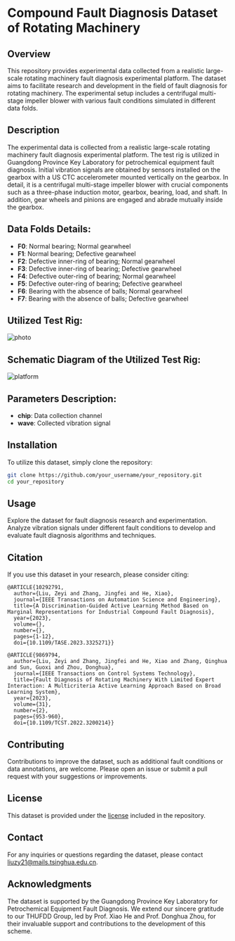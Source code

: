 # Compound Fault Diagnosis Dataset of Rotating Machinery

## Overview

This repository provides experimental data collected from a realistic large-scale rotating machinery fault diagnosis experimental platform. The dataset aims to facilitate research and development in the field of fault diagnosis for rotating machinery. The experimental setup includes a centrifugal multi-stage impeller blower with various fault conditions simulated in different data folds.

## Description

The experimental data is collected from a realistic large-scale rotating machinery fault diagnosis experimental platform. The test rig is utilized in Guangdong Province Key Laboratory for petrochemical equipment fault diagnosis. Initial vibration signals are obtained by sensors installed on the gearbox with a US CTC accelerometer mounted vertically on the gearbox. In detail, it is a centrifugal multi-stage impeller blower with crucial components such as a three-phase induction motor, gearbox, bearing, load, and shaft. In addition, gear wheels and pinions are engaged and abrade mutually inside the gearbox.

## Data Folds Details:

- **F0**: Normal bearing; Normal gearwheel
- **F1**: Normal bearing; Defective gearwheel
- **F2**: Defective inner-ring of bearing; Normal gearwheel
- **F3**: Defective inner-ring of bearing; Defective gearwheel
- **F4**: Defective outer-ring of bearing; Normal gearwheel
- **F5**: Defective outer-ring of bearing; Defective gearwheel
- **F6**: Bearing with the absence of balls; Normal gearwheel
- **F7**: Bearing with the absence of balls; Defective gearwheel

## Utilized Test Rig:

![photo](https://user-images.githubusercontent.com/115722686/195637306-ac88470b-9b61-45de-89aa-a94cfed8cfa8.png)

## Schematic Diagram of the Utilized Test Rig:

![platform](https://user-images.githubusercontent.com/115722686/195636988-4477e226-16f5-4215-8601-febda5109235.png)

## Parameters Description:

- **chip**: Data collection channel
- **wave**: Collected vibration signal

## Installation

To utilize this dataset, simply clone the repository:

```bash
git clone https://github.com/your_username/your_repository.git
cd your_repository
```

## Usage

Explore the dataset for fault diagnosis research and experimentation. Analyze vibration signals under different fault conditions to develop and evaluate fault diagnosis algorithms and techniques.

## Citation

If you use this dataset in your research, please consider citing:

```
@ARTICLE{10292791,
  author={Liu, Zeyi and Zhang, Jingfei and He, Xiao},
  journal={IEEE Transactions on Automation Science and Engineering}, 
  title={A Discrimination-Guided Active Learning Method Based on Marginal Representations for Industrial Compound Fault Diagnosis}, 
  year={2023},
  volume={},
  number={},
  pages={1-12},
  doi={10.1109/TASE.2023.3325271}}

@ARTICLE{9869794,
  author={Liu, Zeyi and Zhang, Jingfei and He, Xiao and Zhang, Qinghua and Sun, Guoxi and Zhou, Donghua},
  journal={IEEE Transactions on Control Systems Technology}, 
  title={Fault Diagnosis of Rotating Machinery With Limited Expert Interaction: A Multicriteria Active Learning Approach Based on Broad Learning System}, 
  year={2023},
  volume={31},
  number={2},
  pages={953-960},
  doi={10.1109/TCST.2022.3200214}}
```

## Contributing

Contributions to improve the dataset, such as additional fault conditions or data annotations, are welcome. Please open an issue or submit a pull request with your suggestions or improvements.

## License

This dataset is provided under the [license](LICENSE) included in the repository.

## Contact

For any inquiries or questions regarding the dataset, please contact [liuzy21@mails.tsinghua.edu.cn](mailto:liuzy21@mails.tsinghua.edu.cn).

## Acknowledgments

The dataset is supported by the Guangdong Province Key Laboratory for Petrochemical Equipment Fault Diagnosis.
We extend our sincere gratitude to our THUFDD Group, led by Prof. Xiao He and Prof. Donghua Zhou, for their invaluable support and contributions to the development of this scheme.
